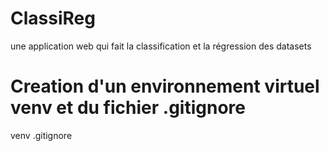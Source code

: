 # ClassiReg
une application web qui fait la classification et la régression des datasets

# Creation d'un environnement virtuel venv et du fichier .gitignore 
venv 
.gitignore 